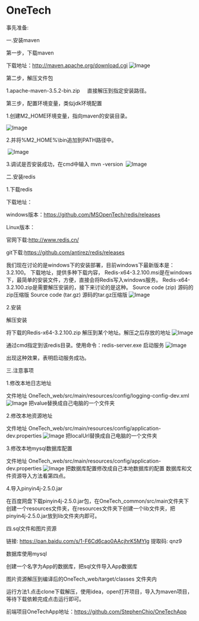 # OneTech
事先准备:

一.安装maven

第一步，下载maven

下载地址：http://maven.apache.org/download.cgi
![Image](https://github.com/StephenChio/img-folder/blob/master/20180125104433174.png)

第二步，解压文件包

1.apache-maven-3.5.2-bin.zip     直接解压到指定安装路径。

第三步，配置环境变量，类似jdk环境配置

1.创建M2_HOME环境变量，指向maven的安装目录。

![Image](https://github.com/StephenChio/img-folder/blob/master/20180125103247489.png)

2.并将%M2_HOME%\bin追加到PATH路径中。

 ![Image](https://github.com/StephenChio/img-folder/blob/master/20180125103448461.png)

3.调试是否安装成功，在cmd中输入 mvn -version
 ![Image](https://github.com/StephenChio/img-folder/blob/master/20180125103643968.png)


二.安装redis

1.下载redis

下载地址：

windows版本：https://github.com/MSOpenTech/redis/releases

Linux版本：

官网下载:http://www.redis.cn/

git下载:https://github.com/antirez/redis/releases
        
我们现在讨论的是windows下的安装部署，目前windows下最新版本是：3.2.100。
下载地址，提供多种下载内容，
Redis-x64-3.2.100.msi是在windows下，最简单的安装文件，方便，直接会将Redis写入windows服务。
Redis-x64-3.2.100.zip是需要解压安装的，接下来讨论的是这种。
Source code (zip) 源码的zip压缩版
Source code (tar.gz) 源码的tar.gz压缩版
![Image](https://github.com/StephenChio/img-folder/blob/master/564792-20170302141835970-345229799.png)

2.安装

解压安装

将下载的Redis-x64-3.2.100.zip 解压到某个地址。解压之后存放的地址
![Image](https://github.com/StephenChio/img-folder/blob/master/564792-20170302141837188-1772743982.png)

通过cmd指定到该redis目录。使用命令：redis-server.exe 启动服务
![Image](https://github.com/StephenChio/img-folder/blob/master/564792-20170302141837907-542406591.png)

出现这种效果，表明启动服务成功。




三.注意事项

1.修改本地日志地址

文件地址 OneTech_web⁩/src⁩/⁨main/⁨resources⁩/⁨config⁩/logging-config-dev.xml
![Image](https://github.com/StephenChio/img-folder/blob/master/1.png)
把value替换成自己电脑的一个文件夹

2.修改本地资源地址

文件地址 OneTech_web⁩/src⁩/⁨main/⁨resources⁩/⁨config⁩/application-dev.properties
![Image](https://github.com/StephenChio/img-folder/blob/master/2.png)
把localUrl替换成自己电脑的一个文件夹

3.修改本地mysql数据库配置

文件地址 OneTech_web⁩/src⁩/⁨main/⁨resources⁩/⁨config⁩/application-dev.properties
![Image](https://github.com/StephenChio/img-folder/blob/master/2.png)
把数据库配置修改成自己本地数据库的配置 数据库和文件资源导入方法看第四点。

4.导入pinyin4j-2.5.0.jar

在百度网盘下载pinyin4j-2.5.0.jar包，在OneTech_common/src/main文件夹下创建一个resources文件夹，在resources文件夹下创建一个lib文件夹，把
pinyin4j-2.5.0.jar放到lib文件夹内即可。


四.sql文件和图片资源

链接: https://pan.baidu.com/s/1-F6Cd6cao0AAcjhrK5MYlg 提取码: qnz9

数据库使用mysql 

创建一个名字为App的数据库，把sql文件导入App数据库

图片资源解压到编译后的OneTech_web/target/classes 文件夹内

运行方法1.点击clone下载解压，使用idea，open打开项目，导入为maven项目，等待下载依赖完成点击运行即可。

前端项目OneTechApp地址：https://github.com/StephenChio/OneTechApp
